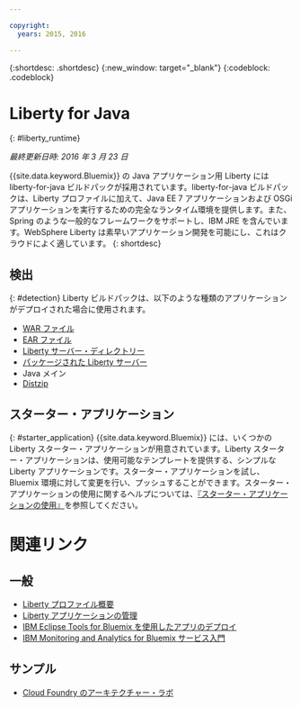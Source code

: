 ```yaml
---

copyright:
  years: 2015, 2016

---
```


{:shortdesc: .shortdesc}
{:new_window: target="_blank"}
{:codeblock: .codeblock}

# Liberty for Java
{: #liberty_runtime}

*最終更新日時: 2016 年 3 月 23 日*

{{site.data.keyword.Bluemix}} の Java アプリケーション用 Liberty には liberty-for-java ビルドパックが採用されています。liberty-for-java ビルドパックは、Liberty プロファイルに加えて、Java EE 7 アプリケーションおよび OSGi アプリケーションを実行するための完全なランタイム環境を提供します。また、Spring のような一般的なフレームワークをサポートし、IBM JRE を含んでいます。WebSphere Liberty は素早いアプリケーション開発を可能にし、これはクラウドによく適しています。
{: shortdesc}

## 検出
{: #detection}
Liberty ビルドパックは、以下のような種類のアプリケーションがデプロイされた場合に使用されます。
* [WAR ファイル](optionsForPushing.html#stand_alone_apps)
* [EAR ファイル](optionsForPushing.html#stand_alone_apps)
* [Liberty サーバー・ディレクトリー](optionsForPushing.html#server_directory)
* [パッケージされた Liberty サーバー](optionsForPushing.html#packaged_server)
* Java メイン
* [Distzip](https://github.com/cloudfoundry/ibm-websphere-liberty-buildpack/blob/master/docs/container-distZip.md)

## スターター・アプリケーション
{: #starter_application}
{{site.data.keyword.Bluemix}} には、いくつかの Liberty スターター・アプリケーションが用意されています。Liberty スターター・アプリケーションは、使用可能なテンプレートを提供する、シンプルな Liberty アプリケーションです。スターター・アプリケーションを試し、Bluemix 環境に対して変更を行い、プッシュすることができます。スターター・アプリケーションの使用に関するヘルプについては、[『スターター・アプリケーションの使用』](../../cfapps/starter_app_usage.html)を参照してください。

# 関連リンク
## 一般
* [Liberty プロファイル概要](http://www-01.ibm.com/support/knowledgecenter/SSAW57_8.5.5/com.ibm.websphere.wlp.nd.doc/ae/cwlp_about.html)
* [Liberty アプリケーションの管理](../../manageapps/app_mng.html#Utilities)
* [IBM Eclipse Tools for Bluemix を使用したアプリのデプロイ](../../manageapps/eclipsetools/eclipsetools.html#eclipsetools)
* [IBM Monitoring and Analytics for Bluemix サービス入門](../../services/monana/index.html#monana_oview)
## サンプル
* [Cloud Foundry のアーキテクチャー・ラボ](https://developer.ibm.com/bluemix/docs/category/cloud-foundry-docs/)
